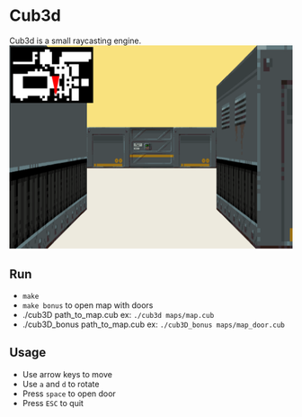 # Cub3d

Cub3d is a small raycasting engine.
![cub3d 42](/images/cub3d.png)

## Run
- `make`
- `make bonus` to open map with doors
- ./cub3D path_to_map.cub ex: `./cub3d maps/map.cub`
- ./cub3D_bonus path_to_map.cub ex: `./cub3D_bonus maps/map_door.cub`

## Usage
- Use arrow keys to move 
- Use `a` and `d` to rotate
- Press `space` to open door
- Press `ESC` to quit